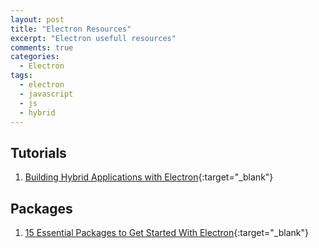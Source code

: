 ```yaml
---
layout: post
title: "Electron Resources"
excerpt: "Electron usefull resources"
comments: true
categories:
  - Electron
tags: 
  - electron
  - javascript
  - js
  - hybrid
---
```



## Tutorials

1. [Building Hybrid Applications with Electron](https://slack.engineering/building-hybrid-applications-with-electron-dc67686de5fb#.8uypojk0b0){:target="_blank"}

## Packages
1. [15 Essential Packages to Get Started With Electron](https://nodesource.com/blog/fifteen-essential-packages-to-get-started-with-electron/){:target="_blank"}

